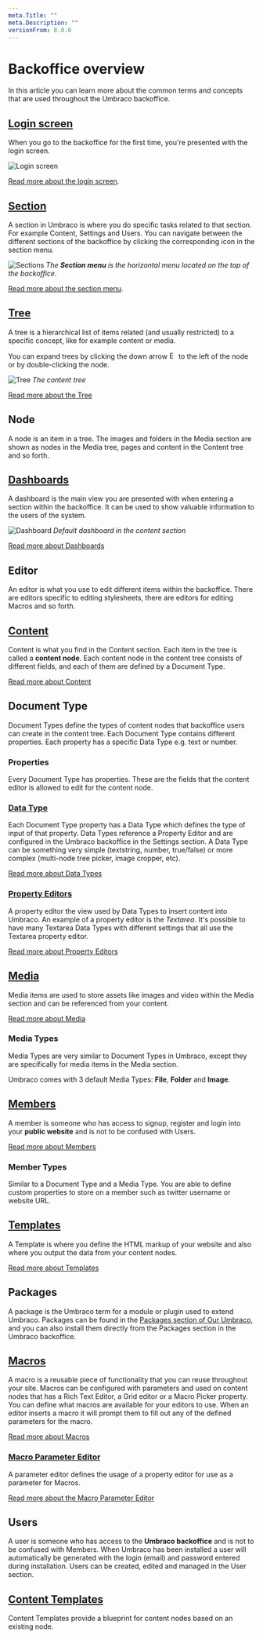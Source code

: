 ```yaml
---
meta.Title: ""
meta.Description: ""
versionFrom: 8.0.0
---
```


# Backoffice overview
In this article you can learn more about the common terms and concepts that are used throughout the Umbraco backoffice.

## [Login screen](Login/index-v8.md)
When you go to the backoffice for the first time, you're presented with the login screen.

![Login screen](images/backoffice-login.png "The login screen has a greeting, username/password field and optionally a 'Forgotten password' link.") 

[Read more about the login screen](Login/index-v8.md).

## [Section](Sections/)
A section in Umbraco is where you do specific tasks related to that section. For example Content, Settings and Users. You can navigate between the different sections of the backoffice by clicking the corresponding icon in the section menu. 

![Sections](images/highlight-sections.png "The Section menu is the horizontal menu located on the top of the backoffice.")
*The __Section menu__ is the horizontal menu located on the top of the backoffice.*

[Read more about the section menu](Sections/).

## [Tree](../../Extending/Section-Trees/index.md)
A tree is a hierarchical list of items related (and usually restricted) to a specific concept, like for example content or media. 

You can expand trees by clicking the down arrow <img src="images/expand-node.png" style="margin:0;width:15px" title="Expand a node in a tree" /> to the left of the node or by double-clicking the node.

![Tree](images/highlight-tree.png "The content tree")
*The content tree*

[Read more about the Tree](../../Extending/Section-Trees/index.md)

## Node
A node is an item in a tree. The images and folders in the Media section are shown as nodes in the Media tree, pages and content in the Content tree and so forth.

## [Dashboards](../../Extending/Dashboards/index-v8.md)
A dashboard is the main view you are presented with when entering a section within the backoffice. It can be used to show valuable information to the users of the system.

![Dashboard](images/highlight-dashboard.png "Default dashboard in the content section")
*Default dashboard in the content section*

 [Read more about Dashboards](../../Extending/Dashboards/index-v8.md)

## Editor
An editor is what you use to edit different items within the backoffice. There are editors specific to editing stylesheets, there are editors for editing Macros and so forth.

## [Content](../Data/Defining-Content/index-v8.md)
Content is what you find in the Content section. Each item in the tree is called a **content node**.  Each content node in the content tree consists of different fields, and each of them are defined by a Document Type.

[Read more about Content](../Data/Defining-Content/index-v8.md)

## Document Type
Document Types define the types of content nodes that backoffice users can create in the content tree. Each Document Type contains different properties. Each property has a specific Data Type e.g. text or number.

### Properties
Every Document Type has properties. These are the fields that the content editor is allowed to edit for the content node.

### [Data Type](../Data/Data-Types/)
Each Document Type property has a Data Type which defines the type of input of that property. Data Types reference a Property Editor and are configured in the Umbraco backoffice in the Settings section.  A Data Type can be something very simple (textstring, number, true/false) or more complex (multi-node tree picker, image cropper, etc).

[Read more about Data Types](../Data/Data-Types/)

### [Property Editors](Property-Editors/)
A property editor the view used by Data Types to insert content into Umbraco. An example of a property editor is the *Textarea*. It's possible to have many Textarea Data Types with different settings that all use the Textarea property editor.

[Read more about Property Editors](Property-Editors/)

## [Media](../Data/Creating-Media/)
Media items are used to store assets like images and video within the Media section and can be referenced from your content.

[Read more about Media](../Data/Creating-Media/)

### Media Types
Media Types are very similar to Document Types in Umbraco, except they are specifically for media items in the Media section. 

Umbraco comes with 3 default Media Types: **File**, **Folder** and **Image**.

## [Members](../Data/Members/)
A member is someone who has access to signup, register and login into your **public website** and is not to be confused with Users. 

[Read more about Members](../Data/Members/)

### Member Types
Similar to a Document Type and a Media Type. You are able to define custom properties to store on a member such as twitter username or website URL.

## [Templates](../Design/Templates/)
A Template is where you define the HTML markup of your website and also where you output the data from your content nodes.

[Read more about Templates](../Design/Templates/)

## Packages
A package is the Umbraco term for a module or plugin used to extend Umbraco. Packages can be found in the [Packages section of Our Umbraco](https://our.umbraco.com/projects/ "Projects on Our Umbraco"), and you can also install them directly from the Packages section in the Umbraco backoffice.

## [Macros](../../Reference/Templating/Macros/)
A macro is a reusable piece of functionality that you can reuse throughout your site. Macros can be configured with parameters and used on content nodes that has a Rich Text Editor, a Grid editor or a Macro Picker property.  You can define what macros are available for your editors to use. When an editor inserts a macro it will prompt them to fill out any of the defined parameters for the macro.

[Read more about Macros](../../Reference/Templating/Macros/)

### [Macro Parameter Editor](../../Extending/Macro-Parameter-Editors/)
A parameter editor defines the usage of a property editor for use as a parameter for Macros.

[Read more about the Macro Parameter Editor](../../Extending/Macro-Parameter-Editors/)

## Users
A user is someone who has access to the **Umbraco backoffice** and is not to be confused with Members. When Umbraco has been installed a user will automatically be generated with the login (email) and password entered during installation. Users can be created, edited and managed in the User section.

## [Content Templates](Content-Templates/)
Content Templates provide a blueprint for content nodes based on an existing node.
